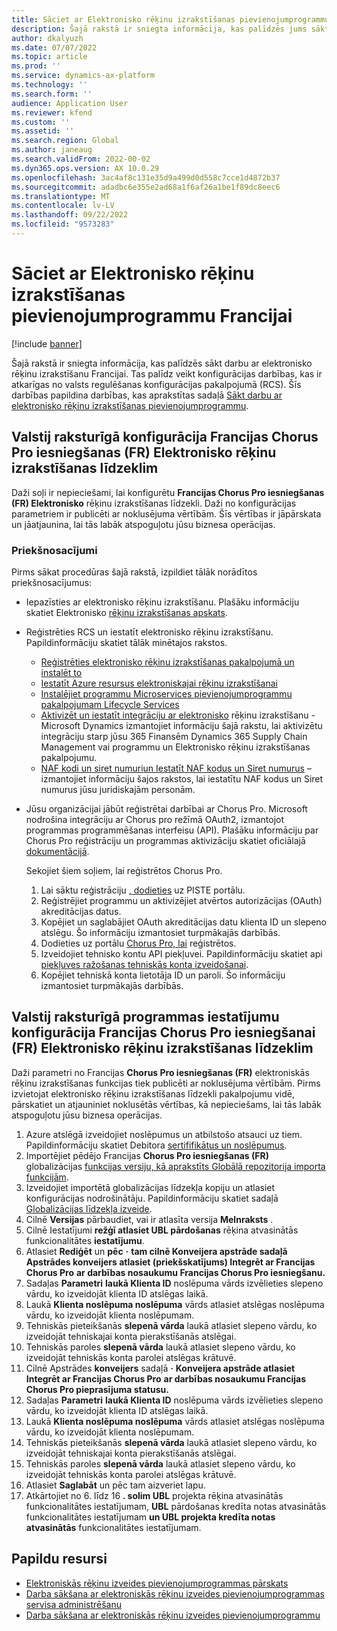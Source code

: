 ```yaml
---
title: Sāciet ar Elektronisko rēķinu izrakstīšanas pievienojumprogrammu Francijai
description: Šajā rakstā ir sniegta informācija, kas palīdzēs jums sākt darbu ar Elektronisko rēķinu izrakstīšanas pievienojumprogrammu Francijai.
author: dkalyuzh
ms.date: 07/07/2022
ms.topic: article
ms.prod: ''
ms.service: dynamics-ax-platform
ms.technology: ''
ms.search.form: ''
audience: Application User
ms.reviewer: kfend
ms.custom: ''
ms.assetid: ''
ms.search.region: Global
ms.author: janeaug
ms.search.validFrom: 2022-00-02
ms.dyn365.ops.version: AX 10.0.29
ms.openlocfilehash: 3ac4af8c131e35d9a499d0d558c7cce1d4872b37
ms.sourcegitcommit: adadbc6e355e2ad68a1f6af26a1be1f89dc8eec6
ms.translationtype: MT
ms.contentlocale: lv-LV
ms.lasthandoff: 09/22/2022
ms.locfileid: "9573283"
---
```

# <a name="get-started-with-the-electronic-invoicing-add-on-for-france"></a>Sāciet ar Elektronisko rēķinu izrakstīšanas pievienojumprogrammu Francijai

[!include [banner](../includes/banner.md)]

Šajā rakstā ir sniegta informācija, kas palīdzēs sākt darbu ar elektronisko rēķinu izrakstīšanu Francijai. Tas palīdz veikt konfigurācijas darbības, kas ir atkarīgas no valsts regulēšanas konfigurācijas pakalpojumā (RCS). Šīs darbības papildina darbības, kas aprakstītas sadaļā [Sākt darbu ar elektronisko rēķinu izrakstīšanas pievienojumprogrammu](e-invoicing-get-started.md).

## <a name="country-specific-configuration-for-french-chorus-pro-submission-fr-electronic-invoicing-feature"></a>Valstij raksturīgā konfigurācija Francijas Chorus Pro iesniegšanas (FR) Elektronisko rēķinu izrakstīšanas līdzeklim

Daži soļi ir nepieciešami, lai konfigurētu **Francijas Chorus Pro iesniegšanas (FR) Elektronisko** rēķinu izrakstīšanas līdzekli. Daži no konfigurācijas parametriem ir publicēti ar noklusējuma vērtībām. Šīs vērtības ir jāpārskata un jāatjaunina, lai tās labāk atspoguļotu jūsu biznesa operācijas.

### <a name="prerequisites"></a>Priekšnosacījumi

Pirms sākat procedūras šajā rakstā, izpildiet tālāk norādītos priekšnosacījumus:

- Iepazīsties ar elektronisko rēķinu izrakstīšanu. Plašāku informāciju skatiet Elektronisko [rēķinu izrakstīšanas apskats](e-invoicing-service-overview.md).
- Reģistrēties RCS un iestatīt elektronisko rēķinu izrakstīšanu. Papildinformāciju skatiet tālāk minētajos rakstos.

    - [Reģistrēties elektronisko rēķinu izrakstīšanas pakalpojumā un instalēt to](e-invoicing-sign-up-install.md)
    - [Iestatīt Azure resursus elektroniskajai rēķinu izrakstīšanai](e-invoicing-set-up-azure-resources.md)
    - [Instalējiet programmu Microservices pievienojumprogrammu pakalpojumam Lifecycle Services](e-invoicing-install-add-in-microservices-lcs.md)
    - [Aktivizēt un iestatīt integrāciju ar elektronisko](e-invoicing-activate-setup-integration.md) rēķinu izrakstīšanu - Microsoft Dynamics izmantojiet informāciju šajā rakstu, lai aktivizētu integrāciju starp jūsu 365 Finansēm Dynamics 365 Supply Chain Management vai programmu un Elektronisko rēķinu izrakstīšanas pakalpojumu.
    - [NAF kodi un siret numuri](emea-fra-naf-codes-siret-numbers.md)[un Iestatīt NAF kodus un Siret numurus](tasks/fr-00003-naf-codes-siret-numbers.md) – izmantojiet informāciju šajos rakstos, lai iestatītu NAF kodus un Siret numurus jūsu juridiskajām personām. 

- Jūsu organizācijai jābūt reģistrētai darbībai ar Chorus Pro. Microsoft nodrošina integrāciju ar Chorus pro režīmā OAuth2, izmantojot programmas programmēšanas interfeisu (API). Plašāku informāciju par Chorus Pro reģistrāciju un programmas aktivizāciju skatiet oficiālajā [dokumentācijā](https://communaute.chorus-pro.gouv.fr/documentation/help-for-api-developers-in-oauth2-mode/).

    Sekojiet šiem soļiem, lai reģistrētos Chorus Pro.

    1. Lai sāktu reģistrāciju [, dodieties](https://piste.gouv.fr/en/component/apiportal/registration) uz PISTE portālu. 
    2. Reģistrējiet programmu un aktivizējiet atvērtos autorizācijas (OAuth) akreditācijas datus.
    3. Kopējiet un saglabājiet OAuth akreditācijas datu klienta ID un slepeno atslēgu. Šo informāciju izmantosiet turpmākajās darbībās.
    4. Dodieties uz portālu [Chorus Pro, lai](https://portail.chorus-pro.gouv.fr/aife_csm/?id=aife_enrollment) reģistrētos. 
    5. Izveidojiet tehnisko kontu API piekļuvei. Papildinformāciju skatiet api [piekļuves ražošanas tehniskās konta izveidošanai](https://communaute.chorus-pro.gouv.fr/documentation/creation-of-a-technical-account-for-an-api-access-in-production/).
    6. Kopējiet tehniskā konta lietotāja ID un paroli. Šo informāciju izmantosiet turpmākajās darbībās.

## <a name="country-specific-configuration-of-the-application-setup-for-the-french-chorus-pro-submission-fr-electronic-invoicing-feature"></a>Valstij raksturīgā programmas iestatījumu konfigurācija Francijas Chorus Pro iesniegšanai (FR) Elektronisko rēķinu izrakstīšanas līdzeklim

Daži parametri no Francijas **Chorus Pro iesniegšanas (FR)** elektroniskās rēķinu izrakstīšanas funkcijas tiek publicēti ar noklusējuma vērtībām. Pirms izvietojat elektronisko rēķinu izrakstīšanas līdzekli pakalpojumu vidē, pārskatiet un atjauniniet noklusētās vērtības, kā nepieciešams, lai tās labāk atspoguļotu jūsu biznesa operācijas.

1. Azure atslēgā izveidojiet noslēpumus un atbilstošo atsauci uz tiem. Papildinformāciju skatiet Debitora [sertififikātus un noslēpumus](e-invoicing-customer-certificates-secrets.md).
2. Importējiet pēdējo Francijas **Chorus Pro iesniegšanas (FR)** globalizācijas [funkcijas versiju, kā aprakstīts Globālā repozitorija importa funkcijām](e-invoicing-import-feature-global-repository.md).
3. Izveidojiet importētā globalizācijas līdzekļa kopiju un atlasiet konfigurācijas nodrošinātāju. Papildinformāciju skatiet sadaļā [Globalizācijas līdzekļa izveide](e-invoicing-create-new-globalization-feature.md).
4. Cilnē **Versijas** pārbaudiet, vai ir atlasīta versija **Melnraksts** .
5. Cilnē Iestatījumi **režģī atlasiet UBL pārdošanas** rēķina atvasinātās funkcionalitātes **iestatījumu**.
6. Atlasiet **Rediģēt** un **pēc** **·** **tam cilnē Konveijera apstrāde sadaļā Apstrādes konveijers atlasiet (priekšskatījums) Integrēt ar Francijas Chorus Pro** **ar darbības nosaukumu Francijas Chorus Pro iesniegšanu.**
7. Sadaļas **Parametri** **laukā Klienta ID** noslēpuma vārds izvēlieties slepeno vārdu, ko izveidojāt klienta ID atslēgas laikā.
8. Laukā **Klienta noslēpuma noslēpuma** vārds atlasiet atslēgas noslēpuma vārdu, ko izveidojāt klienta noslēpumam.
9. Tehniskās pieteikšanās **slepenā vārda** laukā atlasiet slepeno vārdu, ko izveidojāt tehniskajai konta pierakstīšanās atslēgai.
10. Tehniskās paroles **slepenā vārda** laukā atlasiet slepeno vārdu, ko izveidojāt tehniskās konta parolei atslēgas krātuvē.
11. Cilnē Apstrādes **konveijers** sadaļā **·** **Konveijera apstrāde atlasiet Integrēt ar Francijas Chorus Pro** **ar darbības nosaukumu Francijas Chorus Pro pieprasījuma statusu.**
12. Sadaļas **Parametri** **laukā Klienta ID** noslēpuma vārds izvēlieties slepeno vārdu, ko izveidojāt klienta ID atslēgas laikā.
13. Laukā **Klienta noslēpuma noslēpuma** vārds atlasiet atslēgas noslēpuma vārdu, ko izveidojāt klienta noslēpumam.
14. Tehniskās pieteikšanās **slepenā vārda** laukā atlasiet slepeno vārdu, ko izveidojāt tehniskajai konta pierakstīšanās atslēgai.
15. Tehniskās paroles **slepenā vārda** laukā atlasiet slepeno vārdu, ko izveidojāt tehniskās konta parolei atslēgas krātuvē.
16. Atlasiet **Saglabāt** un pēc tam aizveriet lapu.
17. Atkārtojiet no 6. līdz 16 **. solim UBL** projekta rēķina atvasinātās funkcionalitātes iestatījumam, **UBL** pārdošanas kredīta notas atvasinātās funkcionalitātes iestatījumam **un UBL projekta kredīta notas atvasinātās** funkcionalitātes iestatījumam.

## <a name="additional-resources"></a>Papildu resursi

- [Elektroniskās rēķinu izveides pievienojumprogrammas pārskats](e-invoicing-service-overview.md)
- [Darba sākšana ar elektroniskās rēķinu izveides pievienojumprogrammas servisa administrēšanu](e-invoicing-get-started-service-administration.md)
- [Darba sākšana ar elektroniskās rēķinu izveides pievienojumprogrammu](e-invoicing-get-started.md)
